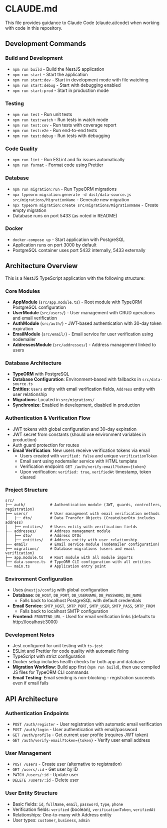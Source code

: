 # CLAUDE.md

This file provides guidance to Claude Code (claude.ai/code) when working with code in this repository.

## Development Commands

### Build and Development
- `npm run build` - Build the NestJS application
- `npm run start` - Start the application
- `npm run start:dev` - Start in development mode with file watching
- `npm run start:debug` - Start with debugging enabled
- `npm run start:prod` - Start in production mode

### Testing
- `npm run test` - Run unit tests
- `npm run test:watch` - Run tests in watch mode
- `npm run test:cov` - Run tests with coverage report
- `npm run test:e2e` - Run end-to-end tests
- `npm run test:debug` - Run tests with debugging

### Code Quality
- `npm run lint` - Run ESLint and fix issues automatically
- `npm run format` - Format code using Prettier

### Database
- `npm run migration:run` - Run TypeORM migrations
- `npx typeorm migration:generate -d dist/data-source.js src/migrations/MigrationName` - Generate new migration
- `npx typeorm migration:create src/migrations/MigrationName` - Create empty migration
- Database runs on port 5433 (as noted in README)

### Docker
- `docker-compose up` - Start application with PostgreSQL
- Application runs on port 3000 by default
- PostgreSQL container uses port 5432 internally, 5433 externally

## Architecture Overview

This is a NestJS TypeScript application with the following structure:

### Core Modules
- **AppModule** (`src/app.module.ts`) - Root module with TypeORM PostgreSQL configuration
- **UserModule** (`src/users/`) - User management with CRUD operations and email verification
- **AuthModule** (`src/auth/`) - JWT-based authentication with 30-day token expiration
- **EmailModule** (`src/email/`) - Email service for user verification using nodemailer
- **AddressesModule** (`src/addresses/`) - Address management linked to users

### Database Architecture
- **TypeORM** with PostgreSQL
- **Database Configuration**: Environment-based with fallbacks in `src/data-source.ts`
- **Entities**: `Users` entity with email verification fields, `Address` entity with user relationship
- **Migrations**: Located in `src/migrations/`
- **Synchronize**: Enabled in development, disabled in production

### Authentication & Verification Flow
- JWT tokens with global configuration and 30-day expiration
- JWT secret from constants (should use environment variables in production)
- Auth guard protection for routes
- **Email Verification**: New users receive verification tokens via email
  - Users created with `verified: false` and unique `verificationToken`
  - Email sent using nodemailer service with HTML template
  - Verification endpoint: `GET /auth/verify-email?token={token}`
  - Upon verification: `verified: true`, `verifiedAt` timestamp, token cleared

### Project Structure
```
src/
├── auth/           # Authentication module (JWT, guards, controllers, registration)
├── users/          # User management with email verification methods
│   ├── dto/        # Data Transfer Objects (CreateUserDto includes address)
│   ├── entities/   # Users entity with verification fields
├── addresses/      # Address management module
│   ├── dto/        # Address DTOs
│   ├── entities/   # Address entity with user relationship
├── email/          # Email service module (nodemailer configuration)
├── migrations/     # Database migrations (users and email verification)
├── app.module.ts   # Root module with all module imports
├── data-source.ts  # TypeORM CLI configuration with all entities
└── main.ts         # Application entry point
```

### Environment Configuration
- Uses `@nestjs/config` with global configuration
- **Database**: `DB_HOST`, `DB_PORT`, `DB_USERNAME`, `DB_PASSWORD`, `DB_NAME`
  - Falls back to localhost PostgreSQL with default credentials
- **Email Service**: `SMTP_HOST`, `SMTP_PORT`, `SMTP_USER`, `SMTP_PASS`, `SMTP_FROM`
  - Falls back to localhost SMTP configuration
- **Frontend**: `FRONTEND_URL` - Used for email verification links (defaults to http://localhost:3000)

### Development Notes
- Jest configured for unit testing with `ts-jest`
- ESLint and Prettier for code quality with automatic fixing
- TypeScript with strict configuration
- Docker setup includes health checks for both app and database
- **Migration Workflow**: Build app first (`npm run build`), then use compiled JS files for TypeORM CLI commands
- **Email Testing**: Email sending is non-blocking - registration succeeds even if email fails

## API Architecture

### Authentication Endpoints
- `POST /auth/register` - User registration with automatic email verification
- `POST /auth/login` - User authentication with email/password
- `GET /auth/profile` - Get current user profile (requires JWT token)
- `GET /auth/verify-email?token={token}` - Verify user email address

### User Management
- `POST /users` - Create user (alternative to registration)
- `GET /users/:id` - Get user by ID
- `PATCH /users/:id` - Update user
- `DELETE /users/:id` - Delete user

### User Entity Structure
- Basic fields: `id`, `fullName`, `email`, `password`, `type`, `phone`
- Verification fields: `verified` (boolean), `verificationToken`, `verifiedAt`
- Relationships: One-to-many with Address entity
- User types: `customer`, `business`, `admin`